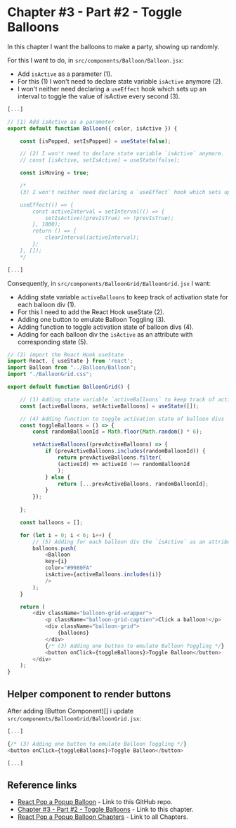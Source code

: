 # Chapter #3 - Part #2 - Toggle Balloons

In this chapter I want the balloons to make a party, showing up randomly.

For this I want to do, in `src/components/Balloon/Balloon.jsx`:

- Add `isActive` as a parameter (1).
- For this (1) I won't need to declare state variable `isActive` anymore (2).
- I won't neither need declaring a `useEffect` hook which sets up an interval to toggle the value of isActive every second (3).

```js
[...]

// (1) Add isActive as a parameter
export default function Balloon({ color, isActive }) {

    const [isPopped, setIsPopped] = useState(false); 

    // (2) I won't need to declare state variable `isActive` anymore.
    // const [isActive, setIsActive] = useState(false);

    const isMoving = true;

    /*
    (3) I won't neither need declaring a `useEffect` hook which sets up an interval to toggle the value of isActive every second.

    useEffect(() => {
        const activeInterval = setInterval(() => {
            setIsActive((prevIsTrue) => !prevIsTrue);
        }, 1000);
        return () => {
            clearInterval(activeInterval);
        };
    }, []);
    */

[...]
```

Consequently, in `src/components/BalloonGrid/BalloonGrid.jsx` I want:

- Adding state variable `activeBalloons` to keep track of activation state for each balloon div (1).
- For this I need to add the React Hook useState (2).
- Adding one button to emulate Balloon Toggling (3).
- Adding function to toggle activation state of balloon divs (4).
- Adding for each balloon div the `isActive` as an attribute with corresponding state (5).

```js
// (2) import the React Hook useState
import React, { useState } from 'react'; 
import Balloon from "../Balloon/Balloon";
import "./BalloonGrid.css";

export default function BalloonGrid() {

    // (1) Adding state variable `activeBalloons` to keep track of activation state for each balloon div
    const [activeBalloons, setActiveBalloons] = useState([]);

    // (4) Adding function to toggle activation state of balloon divs
    const toggleBalloons = () => {
        const randomBalloonId = Math.floor(Math.random() * 6);

        setActiveBalloons((prevActiveBalloons) => {
            if (prevActiveBalloons.includes(randomBalloonId)) {
                return prevActiveBalloons.filter(
                (activeId) => activeId !== randomBalloonId
                );
            } else {
                return [...prevActiveBalloons, randomBalloonId];
            }
        });
        
    };

    const balloons = [];

    for (let i = 0; i < 6; i++) {
        // (5) Adding for each balloon div the `isActive` as an attribute with corresponding state
        balloons.push(
            <Balloon
            key={i}
            color="#9980FA"
            isActive={activeBalloons.includes(i)}
            />
        );
    }

    return (
        <div className="balloon-grid-wrapper">
            <p className="balloon-grid-caption">Click a balloon!</p>
            <div className="balloon-grid">
                {balloons}
            </div>
            {/* (3) Adding one button to emulate Balloon Toggling */}
            <button onClick={toggleBalloons}>Toggle Balloon</button>
        </div>
    );
}
```

## Helper component to render buttons

After adding (Button Component)[] i update `src/components/BalloonGrid/BalloonGrid.jsx`:

```js
[...]

{/* (3) Adding one button to emulate Balloon Toggling */}
<button onClick={toggleBalloons}>Toggle Balloon</button>

[...]
```



## Reference links

- [React Pop a Popup Balloon](https://github.com/qbreis/react-pop-a-popup-balloon/) - Link to this GitHub repo.
- [Chapter #3 - Part #2 - Toggle Balloons](https://github.com/qbreis/react-pop-a-popup-balloon/tree/main-chapter-03-part-2) - Link to this chapter.
- [React Pop a Popup Balloon Chapters](https://github.com/qbreis/react-pop-a-popup-balloon/tree/main/documentation/walkthrough) - Link to all Chapters.